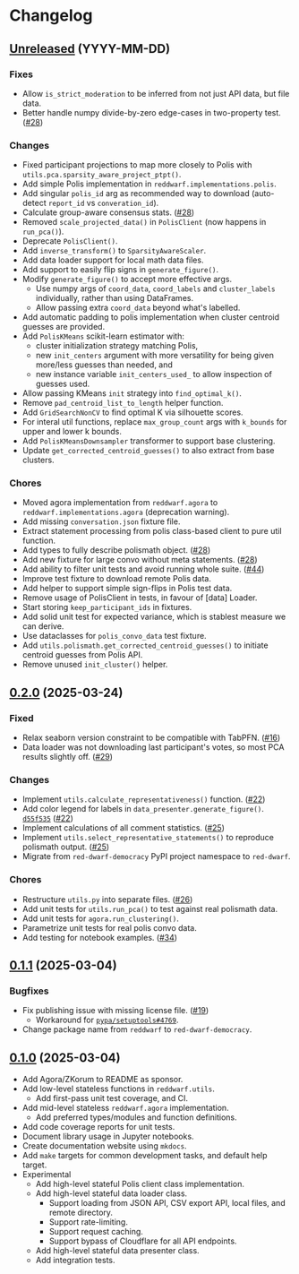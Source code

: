 # Changelog

## [Unreleased][] (YYYY-MM-DD)

### Fixes
- Allow `is_strict_moderation` to be inferred from not just API data, but file data.
- Better handle numpy divide-by-zero edge-cases in two-property test. ([#28](https://github.com/polis-community/red-dwarf/pull/28))

### Changes
- Fixed participant projections to map more closely to Polis with `utils.pca.sparsity_aware_project_ptpt()`.
- Add simple Polis implementation in `reddwarf.implementations.polis`.
- Add singular `polis_id` arg as recommended way to download (auto-detect `report_id` vs `converation_id`).
- Calculate group-aware consensus stats. ([#28](https://github.com/polis-community/red-dwarf/pull/28))
- Removed `scale_projected_data()` in `PolisClient` (now happens in `run_pca()`).
- Deprecate `PolisClient()`.
- Add `inverse_transform()` to `SparsityAwareScaler`.
- Add data loader support for local math data files.
- Add support to easily flip signs in `generate_figure()`.
- Modify `generate_figure()` to accept more effective args.
    - Use numpy args of `coord_data`, `coord_labels` and `cluster_labels`
      individually, rather than using DataFrames.
    - Allow passing extra `coord_data` beyond what's labelled.
- Add automatic padding to polis implementation when cluster centroid guesses are provided.
- Add `PolisKMeans` scikit-learn estimator with:
    - cluster initialization strategy matching Polis,
    - new `init_centers` argument with more versatility for being given more/less guesses than needed, and
    - new instance variable `init_centers_used_` to allow inspection of guesses used.
- Allow passing KMeans `init` strategy into `find_optimal_k()`.
- Remove `pad_centroid_list_to_length` helper function.
- Add `GridSearchNonCV` to find optimal K via silhouette scores.
- For interal util functions, replace `max_group_count` args with `k_bounds` for upper and lower k bounds.
- Add `PolisKMeansDownsampler` transformer to support base clustering.
- Update `get_corrected_centroid_guesses()` to also extract from base clusters.

### Chores
- Moved agora implementation from `reddwarf.agora` to `reddwarf.implementations.agora` (deprecation warning).
- Add missing `conversation.json` fixture file.
- Extract statement processing from polis class-based client to pure util function.
- Add types to fully describe polismath object. ([#28](https://github.com/polis-community/red-dwarf/pull/28))
- Add new fixture for large convo without meta statements. ([#28](https://github.com/polis-community/red-dwarf/pull/28))
- Add ability to filter unit tests and avoid running whole suite. ([#44](https://github.com/polis-community/red-dwarf/pull/44))
- Improve test fixture to download remote Polis data.
- Add helper to support simple sign-flips in Polis test data.
- Remove usage of PolisClient in tests, in favour of [data] Loader.
- Start storing `keep_participant_ids` in fixtures.
- Add solid unit test for expected variance, which is stablest measure we can derive.
- Use dataclasses for `polis_convo_data` test fixture.
- Add `utils.polismath.get_corrected_centroid_guesses()` to initiate centroid guesses from Polis API.
- Remove unused `init_cluster()` helper.

## [0.2.0][] (2025-03-24)
### Fixed
- Relax seaborn version constraint to be compatible with TabPFN. ([#16](https://github.com/polis-community/red-dwarf/issues/16))
- Data loader was not downloading last participant's votes, so most PCA results slightly off. ([#29](https://github.com/polis-community/red-dwarf/issues/29))

### Changes
- Implement `utils.calculate_representativeness()` function. ([#22](https://github.com/polis-community/red-dwarf/issues/22))
- Add color legend for labels in `data_presenter.generate_figure()`. [`d55f535`](https://github.com/polis-community/red-dwarf/pull/24/commits/d55f53588de72620abb984d7c1ac27f8a31d5478) ([#22](https://github.com/polis-community/red-dwarf/issues/22))
- Implement calculations of all comment statistics. ([#25](https://github.com/polis-community/red-dwarf/pull/25))
- Implement `utils.select_representative_statements()` to reproduce polismath output. ([#25](https://github.com/polis-community/red-dwarf/pull/25))
- Migrate from `red-dwarf-democracy` PyPI project namespace to `red-dwarf`.

### Chores
- Restructure `utils.py` into separate files. ([#26](https://github.com/polis-community/red-dwarf/pull/26))
- Add unit tests for `utils.run_pca()` to test against real polismath data.
- Add unit tests for `agora.run_clustering()`.
- Parametrize unit tests for real polis convo data.
- Add testing for notebook examples. ([#34](https://github.com/polis-community/red-dwarf/pull/34))

## [0.1.1][] (2025-03-04)
### Bugfixes
- Fix publishing issue with missing license file. ([#19](https://github.com/polis-community/red-dwarf/issues/19))
    - Workaround for [`pypa/setuptools#4769`](https://github.com/pypa/setuptools/issues/4759).
- Change package name from `reddwarf` to `red-dwarf-democracy`.

## [0.1.0][] (2025-03-04)

- Add Agora/ZKorum to README as sponsor.
- Add low-level stateless functions in `reddwarf.utils`.
    - Add first-pass unit test coverage, and CI.
- Add mid-level stateless `reddwarf.agora` implementation.
    - Add preferred types/modules and function definitions.
- Add code coverage reports for unit tests.
- Document library usage in Jupyter notebooks.
- Create documentation website using `mkdocs`.
- Add `make` targets for common development tasks, and default help target.
- Experimental
    - Add high-level stateful Polis client class implementation.
    - Add high-level stateful data loader class.
        - Support loading from JSON API, CSV export API, local files, and remote directory.
        - Support rate-limiting.
        - Support request caching.
        - Support bypass of Cloudflare for all API endpoints.
    - Add high-level stateful data presenter class.
    - Add integration tests.

<!-- Links -->
   [Unreleased]: https://github.com/polis-community/red-dwarf/compare/v0.2.0...main
   [0.2.0]: https://github.com/polis-community/red-dwarf/releases/tag/v0.2.0
   [0.1.1]: https://github.com/polis-community/red-dwarf/releases/tag/v0.1.1
   [0.1.0]: https://github.com/polis-community/red-dwarf/releases/tag/v0.1.0
